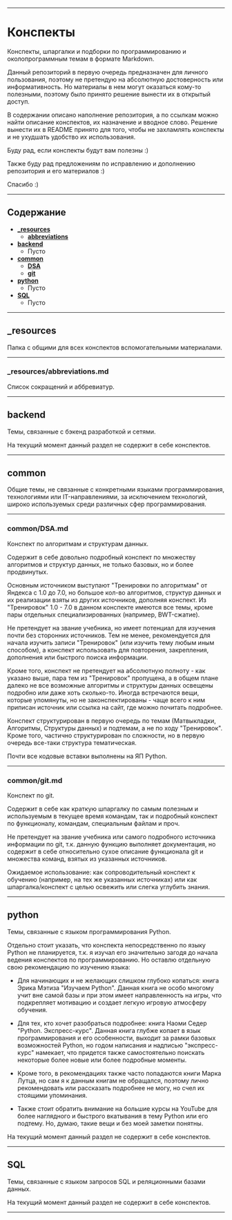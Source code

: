 ________________________________________________________________________

# Конспекты #

Конспекты, шпаргалки и подборки по программированию и околопрограммным
темам в формате Markdown.

Данный репозиторий в первую очередь предназначен для личного
пользования, поэтому не претендую на абсолютную достоверность или
информативность. Но материалы в нем могут оказаться кому-то полезными,
поэтому было принято решение вынести их в открытый доступ.

В содержании описано наполнение репозитория, а по ссылкам можно найти
описание конспектов, их назначение и вводное слово. Решение вынести их в
README принято для того, чтобы не захламлять конспекты и не ухудшать
удобство их использования.

Буду рад, если конспекты будут вам полезны :)

Также буду рад предложениям по исправлению и дополнению репозитория и
его материалов :)

Спасибо :)
________________________________________________________________________

## Содержание ##

- **[_resources](#_resources)**
    - **[abbreviations](#_resourcesabbreviationsmd)**
- **[backend](#backend)**
    - Пусто
- **[common](#common)**
    - **[DSA](#commondsamd)**
    - **[git](#commongitmd)**
- **[python](#python)**
    - Пусто
- **[SQL](#sql)**
    - Пусто
________________________________________________________________________

## _resources ##

Папка с общими для всех конспектов вспомогательными материалами.
________________________________________________________________________

### _resources/abbreviations.md ###

Список сокращений и аббревиатур.
________________________________________________________________________

## backend ##

Темы, связанные с бэкенд разработкой и сетями.

На текущий момент данный раздел не содержит в себе конспектов.
________________________________________________________________________

## common ##

Общие темы, не связанные с конкретными языками программирования,
технологиями или IT-направлениями, за исключением технологий, широко
используемых среди различных сфер программирования.
________________________________________________________________________

### common/DSA.md ###

Конспект по алгоритмам и структурам данных.

Содержит в себе довольно подробный конспект по множеству алгоритмов и
структур данных, не только базовых, но и более продвинутых.

Основным источником выступают "Тренировки по алгоритмам" от Яндекса с
1.0 до 7.0, но большое кол-во алгоритмов, структур данных и их
реализации взяты из других источников, дополняя конспект. Из
"Тренировок" 1.0 - 7.0 в данном конспекте имеются все темы, кроме пары
отдельных специализированных (например, BWT-сжатие).

Не претендует на звание учебника, но имеет потенциал для изучения почти
без сторонних источников. Тем не менее, рекомендуется для начала
изучить записи "Тренировок" (или изучить тему любым иным способом), а
конспект использовать для повторения, закрепления, дополнения или
быстрого поиска информации.

Кроме того, конспект не претендует на абсолютную полноту - как указано
выше, пара тем из "Тренировок" пропущена, а в общем плане далеко не все
возможные алгоритмы и структуры данных освещены подробно или даже хоть
сколько-то. Иногда встречаются вещи, которые упомянуты, но не
законспектированы - чаще всего к ним приписан источник или ссылка на
сайт, где можно почитать подробнее.

Конспект структурирован в первую очередь по темам (Матвыкладки,
Алгоритмы, Структуры данных) и подтемам, а не по ходу "Тренировок".
Кроме того, частично структурирован по сложности, но в первую очередь
все-таки структура тематическая.

Почти все кодовые вставки выполнены на ЯП Python.
________________________________________________________________________

### common/git.md ###

Конспект по git.

Содержит в себе как краткую шпаргалку по самым полезным и используемым в
текущее время командам, так и подробный конспект по функционалу,
командам, специальным файлам и проч.

Не претендует на звание учебника или самого подробного источника
информации по git, т.к. данную функцию выполняет документация, но
содержит в себе относительно сухое описание функционала git и множества
команд, взятых из указанных источников.

Ожидаемое использование: как сопроводительный конспект к обучению
(например, на тех же указанных источниках) или как шпаргалка/конспект с
целью освежить или слегка углубить знания.
________________________________________________________________________

## python ##

Темы, связанные с языком программирования Python.

Отдельно стоит указать, что конспекта непосредственно по языку Python не
планируется, т.к. я изучал его значительно загодя до начала ведения
конспектов по программированию. Но оставлю отдельную свою рекомендацию
по изучению языка:

- Для начинающих и не желающих слишком глубоко копаться: книга Эрика
    Мэтиза "Изучаем Python". Данная книга не особо многому учит вне
    самой базы и при этом имеет направленность на игры, что подкрепляет
    мотивацию и создает легкую игровую атмосферу обучения.

- Для тех, кто хочет разобраться подробнее: книга Наоми Седер "Python.
    Экспресс-курс". Данная книга глубже копает в язык программирования и
    его особенности, выходит за рамки базовых возможностей Python, но
    годом написания и надписью "экспресс-курс" намекает, что придется
    также самостоятельно поискать некоторые более новые или более
    подробные моменты.

- Кроме того, в рекомендациях также часто попадаются книги Марка Лутца,
    но сам я к данным книгам не обращался, поэтому лично рекомендовать
    или рассказать подробнее не могу, но счел их стоящими упоминания.

- Также стоит обратить внимание на большие курсы на YouTube для более
    наглядного и быстрого вкатывания в тему Python или его подтему. Но,
    думаю, такие вещи и без моей заметки понятны.

На текущий момент данный раздел не содержит в себе конспектов.
________________________________________________________________________

## SQL ##

Темы, связанные с языком запросов SQL и реляционными базами данных.

На текущий момент данный раздел не содержит в себе конспектов.
________________________________________________________________________
